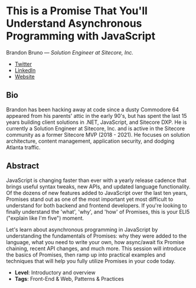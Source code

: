 # This is a Promise That You'll Understand Asynchronous Programming with JavaScript

Brandon Bruno &mdash; *Solution Engineer at Sitecore, Inc.*

- [Twitter](https://twitter.com/BrandonMBruno)
- [LinkedIn](https://www.linkedin.com/in/brandonbruno/)
- [Website](https://www.sitecorespark.com)

## Bio

Brandon has been hacking away at code since a dusty Commodore 64 appeared from his parents' attic in the early 90's, but has spent the last 15 years building client solutions in .NET, JavaScript, and Sitecore DXP. He is currently a Solution Engineer at Sitecore, Inc. and is active in the Sitecore community as a former Sitecore MVP (2018 - 2021). He focuses on solution architecture, content management, application security, and dodging Atlanta traffic.

## Abstract

JavaScript is changing faster than ever with a yearly release cadence that brings useful syntax tweaks, new APIs, and updated language functionality. Of the dozens of new features added to JavaScript over the last ten years, Promises stand out as one of the most important yet most difficult to understand for both backend and frontend developers. If you're looking to finally understand the 'what', 'why', and 'how' of Promises, this is your ELI5 ("explain like I'm five") moment.

Let's learn about asynchronous programming in JavaScript by understanding the fundamentals of Promises: why they were added to the language, what you need to write your own, how async/await fix Promise chaining, recent API changes, and much more. This session will introduce the basics of Promises, then ramp up into practical examples and techniques that will help you fully utilize Promises in your code today.

- **Level**: Introductory and overview
- **Tags**: Front-End &  Web, Patterns & Practices
  